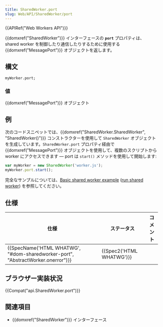 ```yaml
---
title: SharedWorker.port
slug: Web/API/SharedWorker/port
---
```

{{APIRef("Web Workers API")}}

{{domxref("SharedWorker")}} インターフェースの **`port`** プロパティは、shared worker を制御したり通信したりするために使用する {{domxref("MessagePort")}} オブジェクトを返します。

## 構文

```
myWorker.port;
```

### 値

{{domxref("MessagePort")}} オブジェクト

## 例

次のコードスニペットでは、{{domxref("SharedWorker.SharedWorker", "SharedWorker()")}} コンストラクターを使用して `SharedWorker` オブジェクトを生成しています。`SharedWorker.port` プロパティ経由で {{domxref("MessagePort")}} オブジェクトを使用して、複数のスクリプトから worker にアクセスできます — port は `start()` メソッドを使用して開始します:

```js
var myWorker = new SharedWorker('worker.js');
myWorker.port.start();
```

完全なサンプルについては、[Basic shared worker example](https://github.com/mdn/simple-shared-worker) ([run shared worker](http://mdn.github.io/simple-shared-worker/)) を参照してください。

## 仕様

| 仕様                                                                                                     | ステータス                       | コメント |
| -------------------------------------------------------------------------------------------------------- | -------------------------------- | -------- |
| {{SpecName('HTML WHATWG', "#dom-sharedworker-port", "AbstractWorker.onerror")}} | {{Spec2('HTML WHATWG')}} |          |

## ブラウザー実装状況

{{Compat("api.SharedWorker.port")}}

## 関連項目

- {{domxref("SharedWorker")}} インターフェース

